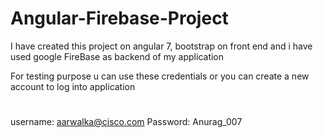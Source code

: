 # Angular-Firebase-Project
I have created this project on angular 7, bootstrap on front end and i have used google FireBase as backend of my application

For testing purpose u can use these credentials or you can create a new account to log into application

#
username: aarwalka@cisco.com
Password: Anurag_007
